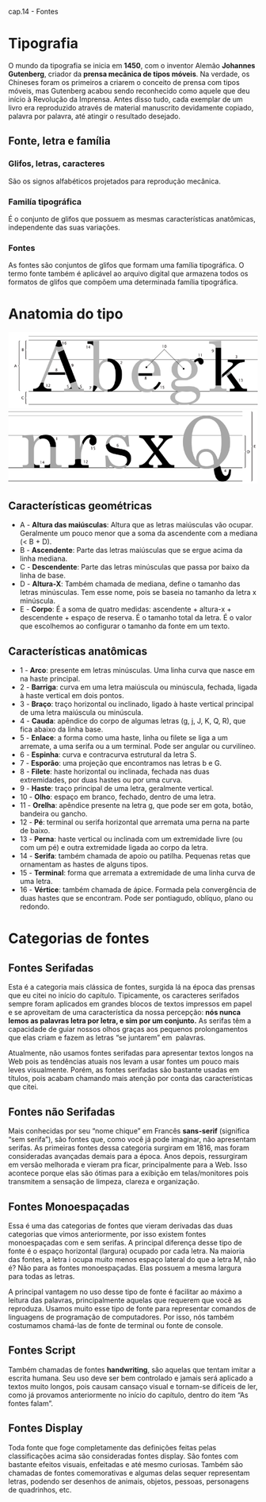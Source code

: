 cap.14 - Fontes

# Tipografia

O mundo da tipografia se inicia em **1450**, com o inventor Alemão **Johannes Gutenberg**, criador da **prensa mecânica de tipos móveis**. Na verdade, os Chineses foram os primeiros a criarem o conceito de prensa com tipos móveis, mas Gutenberg acabou sendo reconhecido como aquele que deu início à Revolução da Imprensa. Antes disso tudo, cada exemplar de um livro era reproduzido através de material manuscrito devidamente copiado, palavra por palavra, até atingir o resultado desejado.

## Fonte, letra e família

### Glifos, letras, caracteres

São os signos alfabéticos projetados para reprodução mecânica.

### Familía tipográfica

É o conjunto de glifos que possuem as mesmas características anatômicas, independente das suas variações.

### Fontes

As fontes são conjuntos de glifos que formam uma família tipográfica. O termo fonte também é aplicável ao arquivo digital que armazena todos os formatos de glifos que compõem uma determinada família tipográfica.

# Anatomia do tipo

![314210b8b6da3e24a08b091a1bfcfa33.png](../_resources/6d6b89a11e594ee48984b3ffc65f0585.png)![8cbaae4977ee23873506d9fae921cbf4.png](../_resources/a28e637ab8134de1bfddc2a55e10ef05.png)

## Características geométricas

- A - **Altura das maiúsculas**: Altura que as letras maiúsculas vão ocupar. Geralmente um pouco menor que a soma da ascendente com a mediana (< B + D).
- B - **Ascendente**: Parte das letras maiúsculas que se ergue acima da linha mediana.
- C - **Descendente**: Parte das letras minúsculas que passa por baixo da linha de base.
- D - **Altura-X**: Também chamada de mediana, define o tamanho das letras minúsculas. Tem esse nome, pois se baseia no tamanho da letra x minúscula.
- E - **Corpo**: É a soma de quatro medidas: ascendente + altura-x + descendente + espaço de reserva. É o tamanho total da letra. É o valor que escolhemos ao configurar o tamanho da fonte em um texto.

## Características anatômicas

- 1 - **Arco**: presente em letras minúsculas. Uma linha curva que nasce em na haste principal.
- 2 - **Barriga**: curva em uma letra maiúscula ou minúscula, fechada, ligada à haste vertical em dois pontos.
- 3 - **Braço**: traço horizontal ou inclinado, ligado à haste vertical principal de uma letra maiúscula ou minúscula.
- 4 - **Cauda**: apêndice do corpo de algumas letras (g, j, J, K, Q, R), que fica abaixo da linha base.
- 5 - **Enlace**: a forma como uma haste, linha ou filete se liga a um arremate, a uma serifa ou a um terminal. Pode ser angular ou curvilíneo.
- 6 - **Espinha**: curva e contracurva estrutural da letra S.
- 7 - **Esporão**: uma projeção que encontramos nas letras b e G.
- 8 - **Filete**: haste horizontal ou inclinada, fechada nas duas extremidades, por duas hastes ou por uma curva.
- 9 - **Haste**: traço principal de uma letra, geralmente vertical.
- 10 - **Olho**: espaço em branco, fechado, dentro de uma letra.
- 11 - **Orelha**: apêndice presente na letra g, que pode ser em gota, botão, bandeira ou gancho.
- 12 - **Pé**: terminal ou serifa horizontal que arremata uma perna na parte de baixo.
- 13 - **Perna**: haste vertical ou inclinada com um extremidade livre (ou com um pé) e outra extremidade ligada ao corpo da letra.
- 14 - **Serifa**: também chamada de apoio ou patilha. Pequenas retas que ornamentam as hastes de alguns tipos.
- 15 - **Terminal**: forma que arremata a extremidade de uma linha curva de uma letra.
- 16 - **Vértice**: também chamada de ápice. Formada pela convergência de duas hastes que se encontram. Pode ser pontiagudo, oblíquo, plano ou redondo.

# Categorias de fontes

## Fontes Serifadas

Esta é a categoria mais clássica de fontes, surgida lá na época das prensas que eu citei no início do capítulo. Tipicamente, os caracteres serifados sempre foram aplicados em grandes blocos de textos impressos em papel e se aproveitam de uma característica da nossa percepção: **nós nunca lemos as palavras letra por letra, e sim por um conjunto.** As serifas têm a capacidade de guiar nossos olhos graças aos pequenos prolongamentos que elas criam e fazem as letras “se juntarem” em  palavras.

Atualmente, não usamos fontes serifadas para apresentar textos longos na Web pois as tendências atuais nos levam a usar fontes um pouco mais leves visualmente. Porém, as fontes serifadas são bastante usadas em títulos, pois acabam chamando mais atenção por conta das características que citei.

## Fontes não Serifadas

Mais conhecidas por seu “nome chique” em Francês **sans-serif** (significa “sem serifa”), são fontes que, como você já pode imaginar, não apresentam serifas. As primeiras fontes dessa categoria surgiram em 1816, mas foram consideradas avançadas demais para a época. Anos depois, ressurgiram em versão melhorada e vieram pra ficar, principalmente para a Web. Isso acontece porque elas são ótimas para a exibição em telas/monitores pois transmitem a sensação de limpeza, clareza e organização.

## Fontes Monoespaçadas

Essa é uma das categorias de fontes que vieram derivadas das duas categorias que vimos anteriormente, por isso existem fontes monoespaçadas com e sem serifas. A principal diferença desse tipo de fonte é o espaço horizontal (largura) ocupado por cada letra. Na maioria das fontes, a letra i ocupa muito menos espaço lateral do que a letra M, não é? Não para as fontes monoespaçadas. Elas possuem a mesma largura para todas as letras.

A principal vantagem no uso desse tipo de fonte é facilitar ao máximo a leitura das palavras, principalmente aquelas que requerem que você as reproduza. Usamos muito esse tipo de fonte para representar comandos de linguagens de programação de computadores. Por isso, nós também costumamos chamá-las de fonte de terminal ou fonte de console.

## Fontes Script

Também chamadas de fontes **handwriting**, são aquelas que tentam imitar a escrita humana. Seu uso deve ser bem controlado e jamais será aplicado a textos muito longos, pois causam cansaço visual e tornam-se difíceis de ler, como já provamos anteriormente no início do capítulo, dentro do item “As fontes falam”.

## Fontes Display

Toda fonte que foge completamente das definições feitas pelas classificações acima são consideradas fontes display. São fontes com bastante efeitos visuais, enfeitadas e até mesmo curiosas. Também são chamadas de fontes comemorativas e algumas delas sequer representam letras, podendo ser desenhos de animais, objetos, pessoas, personagens de quadrinhos, etc.